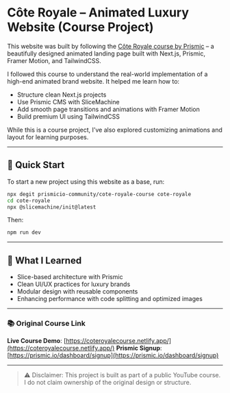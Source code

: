 # Côte Royale – Animated Luxury Website (Course Project)

This website was built by following the [Côte Royale course by Prismic](https://coteroyalecourse.netlify.app/) – a beautifully designed animated landing page built with Next.js, Prismic, Framer Motion, and TailwindCSS.

I followed this course to understand the real-world implementation of a high-end animated brand website. It helped me learn how to:

- Structure clean Next.js projects
- Use Prismic CMS with SliceMachine
- Add smooth page transitions and animations with Framer Motion
- Build premium UI using TailwindCSS

While this is a course project, I’ve also explored customizing animations and layout for learning purposes.

---

## 🚀 Quick Start

To start a new project using this website as a base, run:

```sh
npx degit prismicio-community/cote-royale-course cote-royale
cd cote-royale
npx @slicemachine/init@latest
````

Then:

```sh
npm run dev
```

---

## 🧠 What I Learned

* Slice-based architecture with Prismic
* Clean UI/UX practices for luxury brands
* Modular design with reusable components
* Enhancing performance with code splitting and optimized images

---

### 📚 Original Course Link

**Live Course Demo**: [https://coteroyalecourse.netlify.app/](https://coteroyalecourse.netlify.app/)
**Prismic Signup**: [https://prismic.io/dashboard/signup](https://prismic.io/dashboard/signup)

---

> ⚠️ Disclaimer: This project is built as part of a public YouTube course. I do not claim ownership of the original design or structure.




